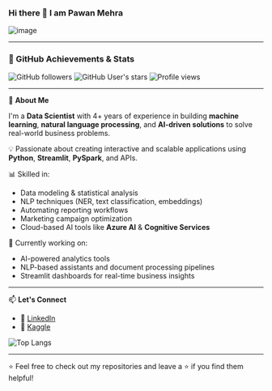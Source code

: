 ### Hi there 👋 I am Pawan Mehra  
![image](https://github.com/Pawan-CEO/Pawan-CEO/assets/61104663/ef10f147-7e06-4680-80c6-b33de7682b83)

---
### 🚀 GitHub Achievements & Stats

![GitHub followers](https://img.shields.io/github/followers/pawanmehra-git?style=social)
![GitHub User's stars](https://img.shields.io/github/stars/pawanmehra-git?style=social)
![Profile views](https://komarev.com/ghpvc/?username=pawanmehra-git&label=Profile%20views&color=0e75b6&style=flat)

---
🚀 **About Me**

I'm a **Data Scientist** with 4+ years of experience in building **machine learning**, **natural language processing**, and **AI-driven solutions** to solve real-world business problems.

💡 Passionate about creating interactive and scalable applications using **Python**, **Streamlit**, **PySpark**, and APIs.

📊 Skilled in:
- Data modeling & statistical analysis
- NLP techniques (NER, text classification, embeddings)
- Automating reporting workflows
- Marketing campaign optimization
- Cloud-based AI tools like **Azure AI** & **Cognitive Services**

🧠 Currently working on:
- AI-powered analytics tools
- NLP-based assistants and document processing pipelines
- Streamlit dashboards for real-time business insights

---

📫 **Let's Connect**

- 💼 [LinkedIn](https://www.linkedin.com/in/pawan-mehra/)
- 🧪 [Kaggle](https://www.kaggle.com/pawanmehra)
  
![Top Langs](https://github-readme-stats.vercel.app/api/top-langs/?username=pawanmehra-git&layout=compact&theme=radical)

---

⭐️ Feel free to check out my repositories and leave a ⭐ if you find them helpful!
